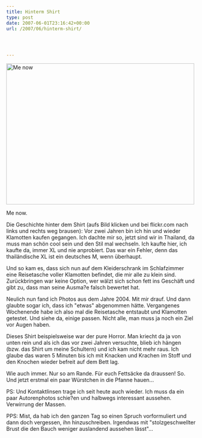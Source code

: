 ```yaml
---
title: Hinterm Shirt
type: post
date: 2007-06-01T23:16:42+00:00
url: /2007/06/hinterm-shirt/




---
```

<div class="flickr">
  <a href="http://www.flickr.com/photos/schreibblogade/526066871/"><img src="//farm2.static.flickr.com/1210/526066871_25b6bcbd73.jpg" width="500" height="375" alt="Me now" /></a></p>

  <p>
    Me now.
  </p>
</div>

Die Geschichte hinter dem Shirt (aufs Bild klicken und bei flickr.com nach links und rechts weg brausen): Vor zwei Jahren bin ich hin und wieder Klamotten kaufen gegangen. Ich dachte mir so, jetzt sind wir in Thailand, da muss man schön cool sein und den Stil mal wechseln. Ich kaufte hier, ich kaufte da, immer XL und nie anprobiert. Das war ein Fehler, denn das thailändische XL ist ein deutsches M, wenn überhaupt.

Und so kam es, dass sich nun auf dem Kleiderschrank im Schlafzimmer eine Reisetasche voller Klamotten befindet, die mir alle zu klein sind. Zurückbringen war keine Option, wer wälzt sich schon fett ins Geschäft und gibt zu, dass man seine Ausma?e falsch bewertet hat.

Neulich nun fand ich Photos aus dem Jahre 2004. Mit mir drauf. Und dann glaubte sogar ich, dass ich "etwas" abgenommen hätte. Vergangenes Wochenende habe ich also mal die Reisetasche entstaubt und Klamotten getestet. Und siehe da, einige passen. Nicht alle, man muss ja noch ein Ziel vor Augen haben.

Dieses Shirt beispielsweise war der pure Horror. Man kriecht da ja von unten rein und als ich das vor zwei Jahren versuchte, blieb ich hängen (bzw. das Shirt um meine Schultern) und ich kam nicht mehr raus. Ich glaube das waren 5 Minuten bis ich mit Knacken und Krachen im Stoff und den Knochen wieder befreit auf dem Bett lag.

Wie auch immer. Nur so am Rande. Für euch Fettsäcke da draussen! So. Und jetzt erstmal ein paar Würstchen in die Pfanne hauen...

PS: Und Kontaktlinsen trage ich seit heute auch wieder. Ich muss da ein paar Autorenphotos schie?en und halbwegs interessant aussehen. Verwirrung der Massen.

PPS: Mist, da hab ich den ganzen Tag so einen Spruch vorformuliert und dann doch vergessen, ihn hinzuschreiben. Irgendwas mit "stolzgeschwellter Brust die den Bauch weniger auslandend aussehen lässt"...
